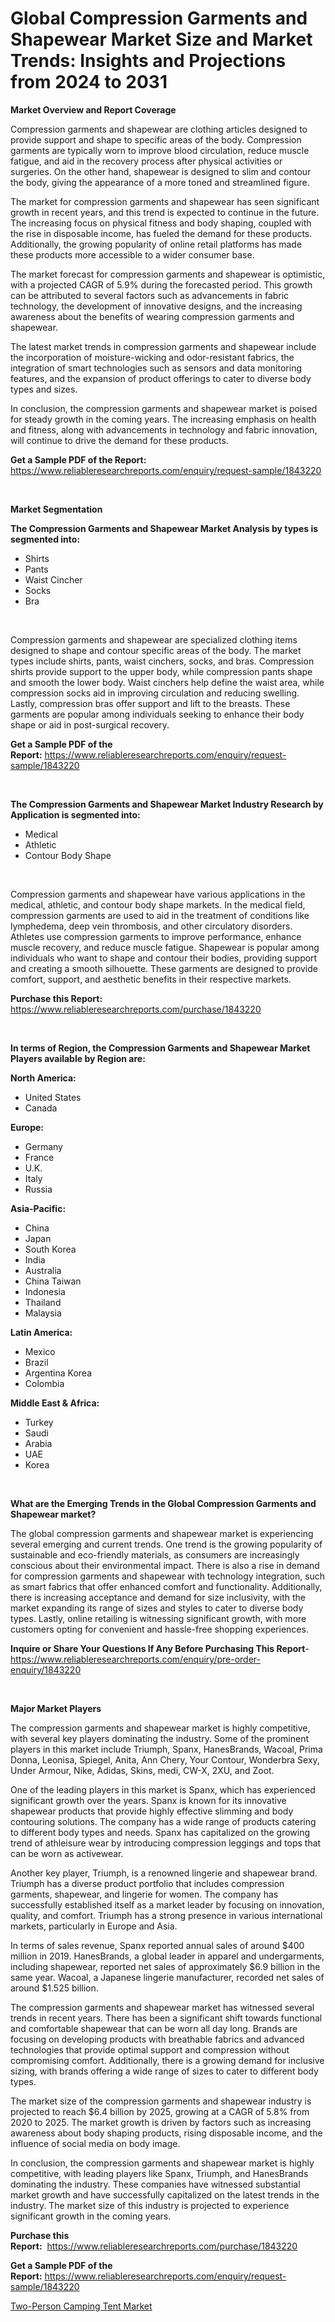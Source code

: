<p><h1>Global Compression Garments and Shapewear Market Size and Market Trends: Insights and Projections from 2024 to 2031</h1></p><p><strong>Market Overview and Report Coverage</strong></p>
<p><p>Compression garments and shapewear are clothing articles designed to provide support and shape to specific areas of the body. Compression garments are typically worn to improve blood circulation, reduce muscle fatigue, and aid in the recovery process after physical activities or surgeries. On the other hand, shapewear is designed to slim and contour the body, giving the appearance of a more toned and streamlined figure.</p><p>The market for compression garments and shapewear has seen significant growth in recent years, and this trend is expected to continue in the future. The increasing focus on physical fitness and body shaping, coupled with the rise in disposable income, has fueled the demand for these products. Additionally, the growing popularity of online retail platforms has made these products more accessible to a wider consumer base.</p><p>The market forecast for compression garments and shapewear is optimistic, with a projected CAGR of 5.9% during the forecasted period. This growth can be attributed to several factors such as advancements in fabric technology, the development of innovative designs, and the increasing awareness about the benefits of wearing compression garments and shapewear.</p><p>The latest market trends in compression garments and shapewear include the incorporation of moisture-wicking and odor-resistant fabrics, the integration of smart technologies such as sensors and data monitoring features, and the expansion of product offerings to cater to diverse body types and sizes.</p><p>In conclusion, the compression garments and shapewear market is poised for steady growth in the coming years. The increasing emphasis on health and fitness, along with advancements in technology and fabric innovation, will continue to drive the demand for these products.</p></p>
<p><strong>Get a Sample PDF of the Report:</strong> <a href="https://www.reliableresearchreports.com/enquiry/request-sample/1843220">https://www.reliableresearchreports.com/enquiry/request-sample/1843220</a></p>
<p>&nbsp;</p>
<p><strong>Market Segmentation</strong></p>
<p><strong>The Compression Garments and Shapewear Market Analysis by types is segmented into:</strong></p>
<p><ul><li>Shirts</li><li>Pants</li><li>Waist Cincher</li><li>Socks</li><li>Bra</li></ul></p>
<p>&nbsp;</p>
<p><p>Compression garments and shapewear are specialized clothing items designed to shape and contour specific areas of the body. The market types include shirts, pants, waist cinchers, socks, and bras. Compression shirts provide support to the upper body, while compression pants shape and smooth the lower body. Waist cinchers help define the waist area, while compression socks aid in improving circulation and reducing swelling. Lastly, compression bras offer support and lift to the breasts. These garments are popular among individuals seeking to enhance their body shape or aid in post-surgical recovery.</p></p>
<p><strong>Get a Sample PDF of the Report:</strong>&nbsp;<a href="https://www.reliableresearchreports.com/enquiry/request-sample/1843220">https://www.reliableresearchreports.com/enquiry/request-sample/1843220</a></p>
<p>&nbsp;</p>
<p><strong>The Compression Garments and Shapewear Market Industry Research by Application is segmented into:</strong></p>
<p><ul><li>Medical</li><li>Athletic</li><li>Contour Body Shape</li></ul></p>
<p>&nbsp;</p>
<p><p>Compression garments and shapewear have various applications in the medical, athletic, and contour body shape markets. In the medical field, compression garments are used to aid in the treatment of conditions like lymphedema, deep vein thrombosis, and other circulatory disorders. Athletes use compression garments to improve performance, enhance muscle recovery, and reduce muscle fatigue. Shapewear is popular among individuals who want to shape and contour their bodies, providing support and creating a smooth silhouette. These garments are designed to provide comfort, support, and aesthetic benefits in their respective markets.</p></p>
<p><strong>Purchase this Report:</strong>&nbsp; <a href="https://www.reliableresearchreports.com/purchase/1843220">https://www.reliableresearchreports.com/purchase/1843220</a></p>
<p>&nbsp;</p>
<p><strong>In terms of Region, the Compression Garments and Shapewear Market Players available by Region are:</strong></p>
<p>
    <p> <strong> North America: </strong>
        <ul>
            <li>United States</li>
            <li>Canada</li>
        </ul>
        </p> 
    <p> <strong> Europe: </strong>
        <ul>
            <li>Germany</li>
            <li>France</li>
            <li>U.K.</li>
            <li>Italy</li>
            <li>Russia</li>
        </ul>
        </p> 
    <p> <strong> Asia-Pacific: </strong>
        <ul>
            <li>China</li>
            <li>Japan</li>
            <li>South Korea</li>
            <li>India</li>
            <li>Australia</li>
            <li>China Taiwan</li>
            <li>Indonesia</li>
            <li>Thailand</li>
            <li>Malaysia</li>
        </ul>
        </p> 
    <p> <strong> Latin America: </strong>
        <ul>
            <li>Mexico</li>
            <li>Brazil</li>
            <li>Argentina Korea</li>
            <li>Colombia</li>
        </ul>
        </p> 
    <p> <strong> Middle East & Africa: </strong>
        <ul>
            <li>Turkey</li>
            <li>Saudi</li>
            <li>Arabia</li>
            <li>UAE</li>
            <li>Korea</li>
        </ul>
    </p>
    </p>
<p>&nbsp;</p>
<p><strong>What are the Emerging Trends in the Global Compression Garments and Shapewear market?</strong></p>
<p><p>The global compression garments and shapewear market is experiencing several emerging and current trends. One trend is the growing popularity of sustainable and eco-friendly materials, as consumers are increasingly conscious about their environmental impact. There is also a rise in demand for compression garments and shapewear with technology integration, such as smart fabrics that offer enhanced comfort and functionality. Additionally, there is increasing acceptance and demand for size inclusivity, with the market expanding its range of sizes and styles to cater to diverse body types. Lastly, online retailing is witnessing significant growth, with more customers opting for convenient and hassle-free shopping experiences.</p></p>
<p><strong>Inquire or Share Your Questions If Any Before Purchasing This Report</strong>- <a href="https://www.reliableresearchreports.com/enquiry/pre-order-enquiry/1843220">https://www.reliableresearchreports.com/enquiry/pre-order-enquiry/1843220</a></p>
<p>&nbsp;</p>
<p><strong>Major Market Players</strong></p>
<p><p>The compression garments and shapewear market is highly competitive, with several key players dominating the industry. Some of the prominent players in this market include Triumph, Spanx, HanesBrands, Wacoal, Prima Donna, Leonisa, Spiegel, Anita, Ann Chery, Your Contour, Wonderbra Sexy, Under Armour, Nike, Adidas, Skins, medi, CW-X, 2XU, and Zoot.</p><p>One of the leading players in this market is Spanx, which has experienced significant growth over the years. Spanx is known for its innovative shapewear products that provide highly effective slimming and body contouring solutions. The company has a wide range of products catering to different body types and needs. Spanx has capitalized on the growing trend of athleisure wear by introducing compression leggings and tops that can be worn as activewear.</p><p>Another key player, Triumph, is a renowned lingerie and shapewear brand. Triumph has a diverse product portfolio that includes compression garments, shapewear, and lingerie for women. The company has successfully established itself as a market leader by focusing on innovation, quality, and comfort. Triumph has a strong presence in various international markets, particularly in Europe and Asia.</p><p>In terms of sales revenue, Spanx reported annual sales of around $400 million in 2019. HanesBrands, a global leader in apparel and undergarments, including shapewear, reported net sales of approximately $6.9 billion in the same year. Wacoal, a Japanese lingerie manufacturer, recorded net sales of around $1.525 billion.</p><p>The compression garments and shapewear market has witnessed several trends in recent years. There has been a significant shift towards functional and comfortable shapewear that can be worn all day long. Brands are focusing on developing products with breathable fabrics and advanced technologies that provide optimal support and compression without compromising comfort. Additionally, there is a growing demand for inclusive sizing, with brands offering a wide range of sizes to cater to different body types.</p><p>The market size of the compression garments and shapewear industry is projected to reach $6.4 billion by 2025, growing at a CAGR of 5.8% from 2020 to 2025. The market growth is driven by factors such as increasing awareness about body shaping products, rising disposable income, and the influence of social media on body image.</p><p>In conclusion, the compression garments and shapewear market is highly competitive, with leading players like Spanx, Triumph, and HanesBrands dominating the industry. These companies have witnessed substantial market growth and have successfully capitalized on the latest trends in the industry. The market size of this industry is projected to experience significant growth in the coming years.</p></p>
<p><strong>Purchase this Report:</strong>&nbsp;&nbsp;<a href="https://www.reliableresearchreports.com/purchase/1843220">https://www.reliableresearchreports.com/purchase/1843220</a></p>
<p></p>
<p><strong>Get a Sample PDF of the Report:</strong>&nbsp;<a href="https://www.reliableresearchreports.com/enquiry/request-sample/1843220">https://www.reliableresearchreports.com/enquiry/request-sample/1843220</a></p>
<p><p><a href="https://github.com/FassouRP/Market-Research-Report-List-2/blob/main/two-person-camping-tent-market.md">Two-Person Camping Tent Market</a></p></p>